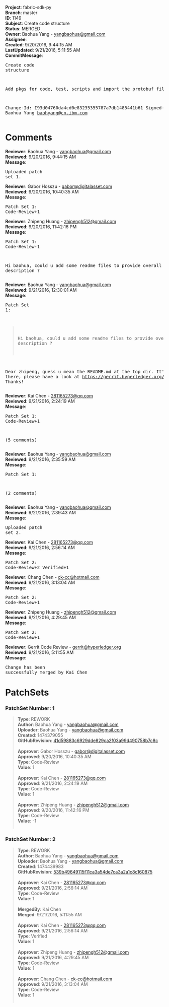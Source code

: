 <strong>Project</strong>: fabric-sdk-py<br><strong>Branch</strong>: master<br><strong>ID</strong>: 1149<br><strong>Subject</strong>: Create code structure<br><strong>Status</strong>: MERGED<br><strong>Owner</strong>: Baohua Yang - yangbaohua@gmail.com<br><strong>Assignee</strong>:<br><strong>Created</strong>: 9/20/2016, 9:44:15 AM<br><strong>LastUpdated</strong>: 9/21/2016, 5:11:55 AM<br><strong>CommitMessage</strong>:<br><pre>Create code structure

Add pkgs for code, test, scripts and import the protobuf files.

Change-Id: I93d04760da4cd0e83235355787a7db1485441b61
Signed-off-by: Baohua Yang <baohyang@cn.ibm.com>
</pre><h1>Comments</h1><strong>Reviewer</strong>: Baohua Yang - yangbaohua@gmail.com<br><strong>Reviewed</strong>: 9/20/2016, 9:44:15 AM<br><strong>Message</strong>: <pre>Uploaded patch set 1.</pre><strong>Reviewer</strong>: Gabor Hosszu - gabor@digitalasset.com<br><strong>Reviewed</strong>: 9/20/2016, 10:40:35 AM<br><strong>Message</strong>: <pre>Patch Set 1: Code-Review+1</pre><strong>Reviewer</strong>: Zhipeng Huang - zhipengh512@gmail.com<br><strong>Reviewed</strong>: 9/20/2016, 11:42:16 PM<br><strong>Message</strong>: <pre>Patch Set 1: Code-Review-1

Hi baohua, could u add some readme files to provide overall description ?</pre><strong>Reviewer</strong>: Baohua Yang - yangbaohua@gmail.com<br><strong>Reviewed</strong>: 9/21/2016, 12:30:01 AM<br><strong>Message</strong>: <pre>Patch Set 1:

> Hi baohua, could u add some readme files to provide overall
 > description ?

Dear zhipeng, guess u mean the README.md at the top dir. It's already there, please have a look at https://gerrit.hyperledger.org/r/gitweb?p=fabric-sdk-py.git;a=tree;h=refs/heads/master;hb=refs/heads/master. Thanks!</pre><strong>Reviewer</strong>: Kai Chen - 281165273@qq.com<br><strong>Reviewed</strong>: 9/21/2016, 2:24:19 AM<br><strong>Message</strong>: <pre>Patch Set 1: Code-Review+1

(5 comments)</pre><strong>Reviewer</strong>: Baohua Yang - yangbaohua@gmail.com<br><strong>Reviewed</strong>: 9/21/2016, 2:35:59 AM<br><strong>Message</strong>: <pre>Patch Set 1:

(2 comments)</pre><strong>Reviewer</strong>: Baohua Yang - yangbaohua@gmail.com<br><strong>Reviewed</strong>: 9/21/2016, 2:39:43 AM<br><strong>Message</strong>: <pre>Uploaded patch set 2.</pre><strong>Reviewer</strong>: Kai Chen - 281165273@qq.com<br><strong>Reviewed</strong>: 9/21/2016, 2:56:14 AM<br><strong>Message</strong>: <pre>Patch Set 2: Code-Review+2 Verified+1</pre><strong>Reviewer</strong>: Chang Chen - ck-cc@hotmail.com<br><strong>Reviewed</strong>: 9/21/2016, 3:13:04 AM<br><strong>Message</strong>: <pre>Patch Set 2: Code-Review+1</pre><strong>Reviewer</strong>: Zhipeng Huang - zhipengh512@gmail.com<br><strong>Reviewed</strong>: 9/21/2016, 4:29:45 AM<br><strong>Message</strong>: <pre>Patch Set 2: Code-Review+1</pre><strong>Reviewer</strong>: Gerrit Code Review - gerrit@hyperledger.org<br><strong>Reviewed</strong>: 9/21/2016, 5:11:55 AM<br><strong>Message</strong>: <pre>Change has been successfully merged by Kai Chen</pre><h1>PatchSets</h1><h3>PatchSet Number: 1</h3><blockquote><strong>Type</strong>: REWORK<br><strong>Author</strong>: Baohua Yang - yangbaohua@gmail.com<br><strong>Uploader</strong>: Baohua Yang - yangbaohua@gmail.com<br><strong>Created</strong>: 1474379055<br><strong>GitHubRevision</strong>: [41d59883c6929dde829ca2f03a99d490758b7c8c](https://github.com/hyperledger/fabric-sdk-py/commit/41d59883c6929dde829ca2f03a99d490758b7c8c)<br><br><strong>Approver</strong>: Gabor Hosszu - gabor@digitalasset.com<br><strong>Approved</strong>: 9/20/2016, 10:40:35 AM<br><strong>Type</strong>: Code-Review<br><strong>Value</strong>: 1<br><br><strong>Approver</strong>: Kai Chen - 281165273@qq.com<br><strong>Approved</strong>: 9/21/2016, 2:24:19 AM<br><strong>Type</strong>: Code-Review<br><strong>Value</strong>: 1<br><br><strong>Approver</strong>: Zhipeng Huang - zhipengh512@gmail.com<br><strong>Approved</strong>: 9/20/2016, 11:42:16 PM<br><strong>Type</strong>: Code-Review<br><strong>Value</strong>: -1<br><br></blockquote><h3>PatchSet Number: 2</h3><blockquote><strong>Type</strong>: REWORK<br><strong>Author</strong>: Baohua Yang - yangbaohua@gmail.com<br><strong>Uploader</strong>: Baohua Yang - yangbaohua@gmail.com<br><strong>Created</strong>: 1474439983<br><strong>GitHubRevision</strong>: [539b49649115f11ca3a54de7ca3a2a1c8c160875](https://github.com/hyperledger/fabric-sdk-py/commit/539b49649115f11ca3a54de7ca3a2a1c8c160875)<br><br><strong>Approver</strong>: Kai Chen - 281165273@qq.com<br><strong>Approved</strong>: 9/21/2016, 2:56:14 AM<br><strong>Type</strong>: Code-Review<br><strong>Value</strong>: 1<br><br><strong>MergedBy</strong>: Kai Chen<br><strong>Merged</strong>: 9/21/2016, 5:11:55 AM<br><br><strong>Approver</strong>: Kai Chen - 281165273@qq.com<br><strong>Approved</strong>: 9/21/2016, 2:56:14 AM<br><strong>Type</strong>: Verified<br><strong>Value</strong>: 1<br><br><strong>Approver</strong>: Zhipeng Huang - zhipengh512@gmail.com<br><strong>Approved</strong>: 9/21/2016, 4:29:45 AM<br><strong>Type</strong>: Code-Review<br><strong>Value</strong>: 1<br><br><strong>Approver</strong>: Chang Chen - ck-cc@hotmail.com<br><strong>Approved</strong>: 9/21/2016, 3:13:04 AM<br><strong>Type</strong>: Code-Review<br><strong>Value</strong>: 1<br><br></blockquote>